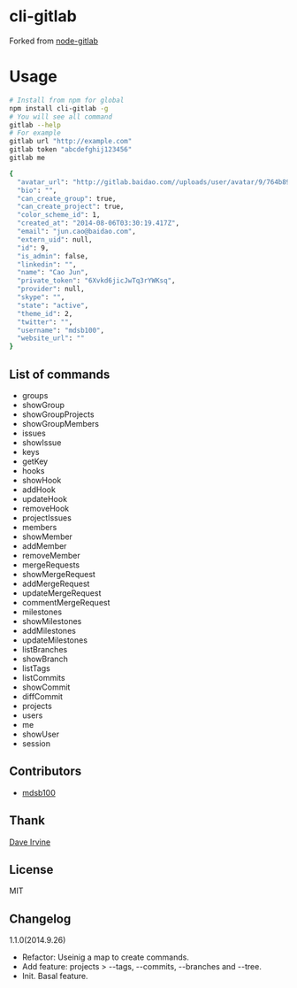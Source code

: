 cli-gitlab
===========
Forked from [node-gitlab](https://github.com/moul/node-gitlab)

Usage
=====
```bash
# Install from npm for global
npm install cli-gitlab -g
# You will see all command
gitlab --help
# For example
gitlab url "http://example.com"
gitlab token "abcdefghij123456"
gitlab me

{
  "avatar_url": "http://gitlab.baidao.com//uploads/user/avatar/9/764b89699bcc946e4239b04f28002ce9.jpeg",
  "bio": "",
  "can_create_group": true,
  "can_create_project": true,
  "color_scheme_id": 1,
  "created_at": "2014-08-06T03:30:19.417Z",
  "email": "jun.cao@baidao.com",
  "extern_uid": null,
  "id": 9,
  "is_admin": false,
  "linkedin": "",
  "name": "Cao Jun",
  "private_token": "6Xvkd6jicJwTq3rYWKsq",
  "provider": null,
  "skype": "",
  "state": "active",
  "theme_id": 2,
  "twitter": "",
  "username": "mdsb100",
  "website_url": ""
}

```

List of commands
----------------
- groups
- showGroup
- showGroupProjects
- showGroupMembers
- issues
- showIssue
- keys
- getKey
- hooks 
- showHook
- addHook 
- updateHook 
- removeHook 
- projectIssues 
- members
- showMember 
- addMember
- removeMember
- mergeRequests
- showMergeRequest
- addMergeRequest
- updateMergeRequest
- commentMergeRequest
- milestones
- showMilestones
- addMilestones
- updateMilestones
- listBranches
- showBranch
- listTags
- listCommits
- showCommit
- diffCommit
- projects
- users
- me
- showUser
- session

Contributors
------------

- [mdsb100](https://github.com/mdsb100)

Thank
------------

[Dave Irvine](https://github.com/dave-irvine)

License
-------

MIT

Changelog
------------

1.1.0(2014.9.26)
- Refactor: Useinig a map to create commands.
- Add feature: projects > --tags, --commits, --branches and --tree.
- Init. Basal feature.
